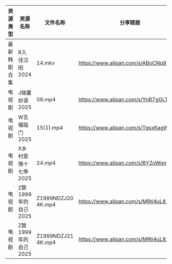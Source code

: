 | 资源类型   | 资源名称           | 文件名称               | 分享链接                                 | 更新时间                |
| ------ | -------------- | ------------------ | ------------------------------------ | ------------------- |
| 最新韩剧合集 | R入住汉阳2024      | 14.mkv             | https://www.alipan.com/s/ABoCNq9SXUm | 2025-02-03 00:06:46 |
| 电视剧    | J锦囊妙录2025      | 06.mp4             | https://www.alipan.com/s/YnR7gGLTaD7 | 2025-02-03 12:06:00 |
| 电视剧    | W五福临门2025      | 15(1).mp4          | https://www.alipan.com/s/TgsxKagWFvt | 2025-02-03 12:06:36 |
| 电视剧    | X乡村爱情十七季2025   | 24.mp4             | https://www.alipan.com/s/BYZoWqmYxdR | 2025-02-03 19:06:41 |
| 电视剧    | Z致1999年的自己2025 | Z1999NDZJ20 4K.mp4 | https://www.alipan.com/s/MRti4uL811P | 2025-02-03 12:07:08 |
| 电视剧    | Z致1999年的自己2025 | Z1999NDZJ21 4K.mp4 | https://www.alipan.com/s/MRti4uL811P | 2025-02-03 12:07:07 |
